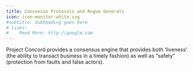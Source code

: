 ```yaml
---
title: Consensus Protocols and Rogue Generals
icon: icon-monitor-white.svg
#subtitle: Subheading goes here
# links:
#    Read More: http://google.com
---
```

Project Concord provides a consensus engine that provides both ‘liveness’ (the ability to transact business in a timely fashion) as well as “safety” (protection from faults and false actors).  
